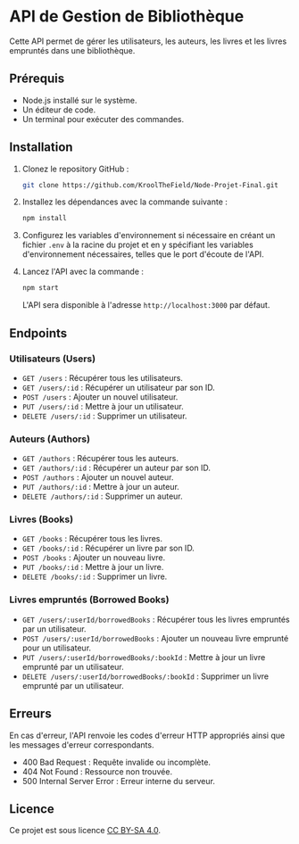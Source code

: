 # API de Gestion de Bibliothèque

Cette API permet de gérer les utilisateurs, les auteurs, les livres et les livres empruntés dans une bibliothèque.

## Prérequis

- Node.js installé sur le système.
- Un éditeur de code.
- Un terminal pour exécuter des commandes.

## Installation

1. Clonez le repository GitHub :

    ```bash
    git clone https://github.com/KroolTheField/Node-Projet-Final.git
    ```

2. Installez les dépendances avec la commande suivante :

    ```bash
    npm install
    ```

3. Configurez les variables d'environnement si nécessaire en créant un fichier `.env` à la racine du projet et en y spécifiant les variables d'environnement nécessaires, telles que le port d'écoute de l'API.

4. Lancez l'API avec la commande :

    ```bash
    npm start
    ```

    L'API sera disponible à l'adresse `http://localhost:3000` par défaut.

## Endpoints

### Utilisateurs (Users)

- `GET /users` : Récupérer tous les utilisateurs.
- `GET /users/:id` : Récupérer un utilisateur par son ID.
- `POST /users` : Ajouter un nouvel utilisateur.
- `PUT /users/:id` : Mettre à jour un utilisateur.
- `DELETE /users/:id` : Supprimer un utilisateur.

### Auteurs (Authors)

- `GET /authors` : Récupérer tous les auteurs.
- `GET /authors/:id` : Récupérer un auteur par son ID.
- `POST /authors` : Ajouter un nouvel auteur.
- `PUT /authors/:id` : Mettre à jour un auteur.
- `DELETE /authors/:id` : Supprimer un auteur.

### Livres (Books)

- `GET /books` : Récupérer tous les livres.
- `GET /books/:id` : Récupérer un livre par son ID.
- `POST /books` : Ajouter un nouveau livre.
- `PUT /books/:id` : Mettre à jour un livre.
- `DELETE /books/:id` : Supprimer un livre.

### Livres empruntés (Borrowed Books)

- `GET /users/:userId/borrowedBooks` : Récupérer tous les livres empruntés par un utilisateur.
- `POST /users/:userId/borrowedBooks` : Ajouter un nouveau livre emprunté pour un utilisateur.
- `PUT /users/:userId/borrowedBooks/:bookId` : Mettre à jour un livre emprunté par un utilisateur.
- `DELETE /users/:userId/borrowedBooks/:bookId` : Supprimer un livre emprunté par un utilisateur.

## Erreurs

En cas d'erreur, l'API renvoie les codes d'erreur HTTP appropriés ainsi que les messages d'erreur correspondants.

- 400 Bad Request : Requête invalide ou incomplète.
- 404 Not Found : Ressource non trouvée.
- 500 Internal Server Error : Erreur interne du serveur.

## Licence

Ce projet est sous licence [CC BY-SA 4.0](https://creativecommons.org/licenses/by-sa/4.0/deed.fr).
